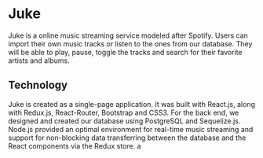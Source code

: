 # Juke

Juke is a online music streaming service modeled after Spotify. Users can import their own music tracks or listen to the ones from our database. They will be able to play, pause, toggle the tracks and search for their favorite artists and albums.

## Technology

Juke is created as a single-page application. It was built with React.js, along with Redux.js, React-Router, Bootstrap and CSS3. For the back end, we designed and created our database using PostgreSQL and Sequelize.js. Node.js provided an optimal environment for real-time music streaming and support for non-blocking data transferring between the database and the React components via the Redux store. a
